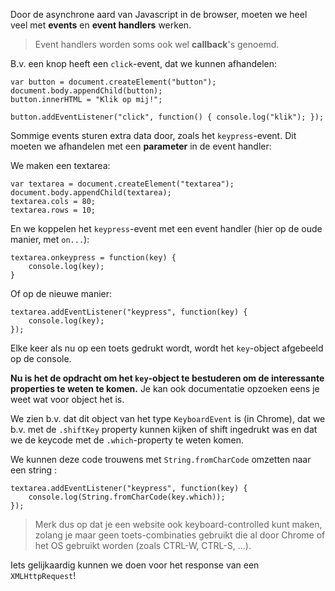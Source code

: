 
Door de asynchrone aard van Javascript in de browser,
moeten we heel veel met **events** en **event handlers** werken.

> Event handlers worden soms ook wel **callback**'s genoemd.

B.v. een knop heeft een `click`-event, dat we kunnen afhandelen:

	var button = document.createElement("button");
	document.body.appendChild(button);
	button.innerHTML = "Klik op mij!";

	button.addEventListener("click", function() { console.log("klik"); });

Sommige events sturen extra data door, zoals het `keypress`-event.
Dit moeten we afhandelen met een **parameter** in de event handler:

We maken een textarea:

	var textarea = document.createElement("textarea");
	document.body.appendChild(textarea);
	textarea.cols = 80;
	textarea.rows = 10;

En we koppelen het `keypress`-event met een event handler
(hier op de oude manier, met `on...`):

	textarea.onkeypress = function(key) { 
		console.log(key);
	}

Of op de nieuwe manier:

	textarea.addEventListener("keypress", function(key) { 
		console.log(key); 
	});


Elke keer als nu op een toets gedrukt wordt,
wordt het `key`-object afgebeeld op de console.

**Nu is het de opdracht om het `key`-object te bestuderen 
om de interessante properties te weten te komen.**
Je kan ook documentatie opzoeken eens je weet wat voor
object het is.

We zien b.v. dat dit object van het type `KeyboardEvent` is (in Chrome),
dat we b.v. met de `.shiftKey` property kunnen kijken of shift ingedrukt was
en dat we de keycode met de `.which`-property te weten komen.

We kunnen deze code trouwens met `String.fromCharCode` omzetten naar een string :

	textarea.addEventListener("keypress", function(key) { 
		console.log(String.fromCharCode(key.which)); 
	});

> Merk dus op dat je een website ook keyboard-controlled kunt maken,
> zolang je maar geen toets-combinaties gebruikt die al door Chrome of het OS
> gebruikt worden (zoals CTRL-W, CTRL-S, ...).



Iets gelijkaardig kunnen we doen voor het response van een `XMLHttpRequest`!